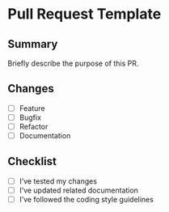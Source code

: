 # Pull Request Template

## Summary
Briefly describe the purpose of this PR.

## Changes
- [ ] Feature
- [ ] Bugfix
- [ ] Refactor
- [ ] Documentation

## Checklist
- [ ] I’ve tested my changes
- [ ] I’ve updated related documentation
- [ ] I’ve followed the coding style guidelines
